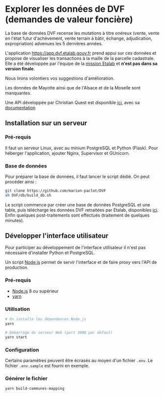 # Explorer les données de DVF (demandes de valeur foncière)

La base de données DVF recense les mutations à titre onéreux (vente, vente en l'état futur d'achèvement, vente terrain à bâtir, échange, adjudication, expropriation) advenues les 5 dernières années. 

L'application https://app.dvf.etalab.gouv.fr prend appui sur ces données et propose de visualiser les transactions à la maille de la parcelle cadastrale. Elle a été développée par l'équipe de la [mission Etalab](http://www.etalab.gouv.fr/) et **n'est pas dans sa version finale**. 

Nous lirons volontiers vos suggestions d'amélioration. 

Les données de Mayotte ainsi que de l'Alsace et de la Moselle sont manquantes.

Une API développée par Christian Quest est disponible [ici](http://api.cquest.org/dvf), avec sa [documentation](http://data.cquest.org/dgfip_dvf/LISEZ_MOI.txt)

## Installation sur un serveur

### Pré-requis

Il faut un serveur Linux, avec au minium PostgreSQL et Python (Flask). Pour héberger l'application, ajouter Nginx, Supervisor et GUnicorn.

### Base de données

Pour préparer la base de données, il faut lancer le script dédié. On peut procéder ainsi :

```bash
git clone https://github.com/marion-paclot/DVF
sh DVF/db/build_db.sh
```

Le script commence par créer une base de données PostgreSQL et une table, puis télécharge les données DVF retraitées par Etalab, disponibles [ici](https://github.com/etalab/dvf/). Enfin quelques post-traitements sont effectués (traitement de quelques minutes).

## Développer l'interface utilisateur

Pour participer au développement de l'interface utilisateur il n'est pas nécessaire d'installer Python et PostgreSQL.

Un script [Node.js](https://nodejs.org) permet de servir l'interface et de faire proxy vers l'API de production.

### Pré-requis

- [Node.js](https://nodejs.org) 8 ou supérieur
- [yarn](https://yarnpkg.com)

### Utilisation

```bash
# On installe les dépendances Node.js
yarn

# Démarrage du serveur Web (port 3000 par défaut)
yarn start
```

### Configuration

Certains paramètres peuvent être écrasés au moyen d'un fichier `.env`. Le fichier `.env.sample` est fourni en exemple.

### Générer le fichier

```
yarn build-communes-mapping
```
